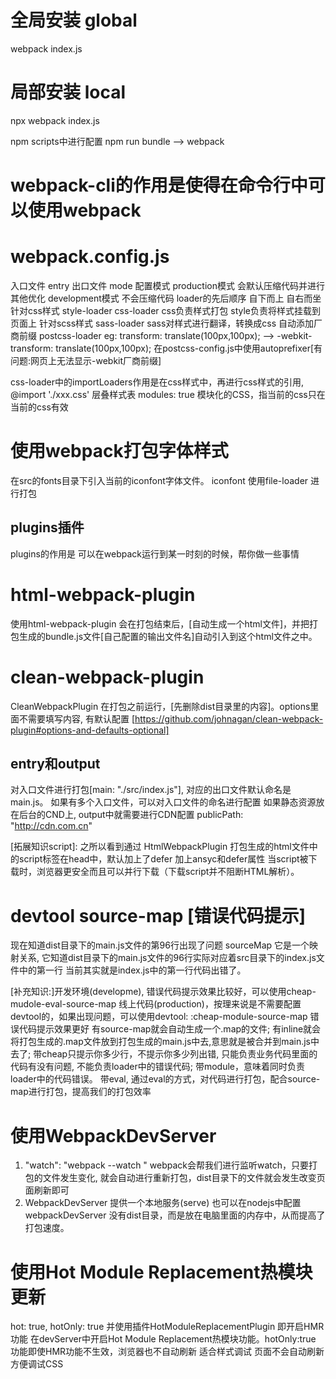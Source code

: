 # 全局安装 global
 webpack index.js

# 局部安装 local
 npx webpack index.js

 npm scripts中进行配置
 npm run bundle --> webpack

# webpack-cli的作用是使得在命令行中可以使用webpack 

# webpack.config.js
入口文件 entry
出口文件
mode 配置模式 
production模式 会默认压缩代码并进行其他优化
development模式 不会压缩代码
loader的先后顺序 自下而上 自右而坐
针对css样式
style-loader css-loader 
css负责样式打包 style负责将样式挂载到页面上
针对scss样式
sass-loader
sass对样式进行翻译，转换成css
自动添加厂商前缀
postcss-loader
eg: transform: translate(100px,100px); --> -webkit-transform: translate(100px,100px);
在postcss-config.js中使用autoprefixer[有问题:网页上无法显示-webkit厂商前缀]

css-loader中的importLoaders作用是在css样式中，再进行css样式的引用, @import './xxx.css' 层叠样式表
modules: true 模块化的CSS，指当前的css只在当前的css有效

# 使用webpack打包字体样式
在src的fonts目录下引入当前的iconfont字体文件。
iconfont 使用file-loader 进行打包

## plugins插件
plugins的作用是 可以在webpack运行到某一时刻的时候，帮你做一些事情
# html-webpack-plugin
使用html-webpack-plugin 会在打包结束后，[自动生成一个html文件]，并把打包生成的bundle.js文件[自己配置的输出文件名]自动引入到这个html文件之中。

# clean-webpack-plugin
CleanWebpackPlugin 在打包之前运行，[先删除dist目录里的内容]。options里面不需要填写内容, 有默认配置
[https://github.com/johnagan/clean-webpack-plugin#options-and-defaults-optional]

## entry和output
对入口文件进行打包[main: "./src/index.js"], 对应的出口文件默认命名是main.js。
如果有多个入口文件，可以对入口文件的命名进行配置
如果静态资源放在后台的CND上, output中就需要进行CDN配置 publicPath: "http://cdn.com.cn"

[拓展知识script]: 之所以看到通过 HtmlWebpackPlugin 打包生成的html文件中的script标签在head中，默认加上了defer
加上ansyc和defer属性 当script被下载时，浏览器更安全而且可以并行下载（下载script并不阻断HTML解析）。

# devtool source-map [错误代码提示]
现在知道dist目录下的main.js文件的第96行出现了问题
sourceMap 它是一个映射关系, 它知道dist目录下的main.js文件的96行实际对应着src目录下的index.js文件中的第一行
当前其实就是index.js中的第一行代码出错了。

[补充知识:]开发环境(developme), 错误代码提示效果比较好，可以使用cheap-mudole-eval-source-map 
线上代码(production)，按理来说是不需要配置devtool的，如果出现问题，可以使用devtool: :cheap-module-source-map 错误代码提示效果更好
有source-map就会自动生成一个.map的文件; 
有inline就会将打包生成的.map文件放到打包生成的main.js中去,意思就是被合并到main.js中去了;
带cheap只提示你多少行，不提示你多少列出错, 只能负责业务代码里面的代码有没有问题, 不能负责loader中的错误代码; 
带module，意味着同时负责loader中的代码错误。
带eval, 通过eval的方式，对代码进行打包，配合source-map进行打包，提高我们的打包效率

# 使用WebpackDevServer
1. "watch": "webpack --watch " webpack会帮我们进行监听watch，只要打包的文件发生变化, 就会自动进行重新打包，dist目录下的文件就会发生改变页面刷新即可
2. WebpackDevServer 提供一个本地服务(serve) 
也可以在nodejs中配置webpackDevServer 没有dist目录，而是放在电脑里面的内存中，从而提高了打包速度。

# 使用Hot Module Replacement热模块更新   
hot: true, hotOnly: true 并使用插件HotModuleReplacementPlugin 即开启HMR功能
在devServer中开启Hot Module Replacement热模块功能。hotOnly:true 功能即使HMR功能不生效，浏览器也不自动刷新
适合样式调试 页面不会自动刷新 方便调试CSS